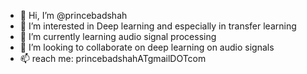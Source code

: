 - 👋 Hi, I’m @princebadshah
- 👀 I’m interested in Deep learning and especially in transfer learning
- 🌱 I’m currently learning audio signal processing
- 💞️ I’m looking to collaborate on deep learning on audio signals
- 📫  reach me: princebadshahATgmailDOTcom

<!---
princebadshah/princebadshah is a ✨ special ✨ repository because its `README.md` (this file) appears on your GitHub profile.
You can click the Preview link to take a look at your changes.
--->
